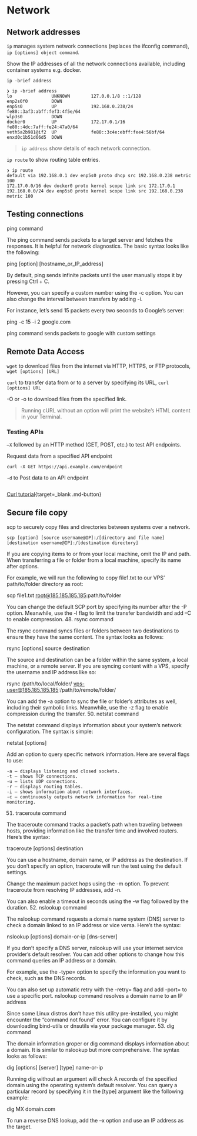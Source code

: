 # Network


## Network addresses


`ip`  manages system network connections (replaces the ifconfig command), `ip [options] object command`.

Show the IP addresses of all the network connections available, including container systems e.g. docker.

```shell
ip -brief address
```

```shell-output
❯ ip -brief address
lo               UNKNOWN        127.0.0.1/8 ::1/128
enp2s0f0         DOWN
enp5s0           UP             192.168.0.238/24 fe80::3af3:abff:fef3:4f5e/64
wlp3s0           DOWN
docker0          UP             172.17.0.1/16 fe80::4dc:7aff:fe24:47a0/64
veth5a2b981@if2  UP             fe80::3c4e:ebff:fee4:56bf/64
enxd0c1b51d66d5  DOWN
```

> `ip address` show details of each network connection.

`ip route` to show routing table entries.

```shell-output
❯ ip route
default via 192.168.0.1 dev enp5s0 proto dhcp src 192.168.0.238 metric 100
172.17.0.0/16 dev docker0 proto kernel scope link src 172.17.0.1
192.168.0.0/24 dev enp5s0 proto kernel scope link src 192.168.0.238 metric 100
```


## Testing connections

 ping command

The ping command sends packets to a target server and fetches the responses. It is helpful for network diagnostics. The basic syntax looks like the following:

ping [option] [hostname_or_IP_address]

By default, ping sends infinite packets until the user manually stops it by pressing Ctrl + C.

However, you can specify a custom number using the -c option. You can also change the interval between transfers by adding -i.

For instance, let’s send 15 packets every two seconds to Google’s server:

ping -c 15 -i 2 google.com

ping command sends packets to google with custom settings




## Remote Data Access

`wget` to download files from the internet via HTTP, HTTPS, or FTP protocols, `wget [options] [URL]`



`curl` to transfer data from or to a server by specifying its URL, `curl [options] URL`

-O or -o to download files from the specified link.

> Running cURL without an option will print the website’s HTML content in your Terminal.



### Testing APIs

`–X` followed by an HTTP method (GET, POST, etc.) to test API endpoints.


Request data from a specified API endpoint

```shell
curl -X GET https://api.example.com/endpoint
```

`-d` to Post data to an API endpoint

```shell

```

<!-- TODO: rewrite examples

Use -d to set data, -X to mention method

Send form data (default) application/x-www-form-urlencoded with POST

curl -d 'name=Sugar&category_id=3' http://example.com/api/products
curl -X PUT -d 'name=Sugar&category_id=3' http://example.com/api/products

Field values can be mentioned separately.

curl -d name=Sugar -d category_id=3 http://example.com/api/products

Submit as JSON Request Body

curl -d '{"name":"Sugar", "category_id":3}' -H 'Content-Type: application/json' http://example.com/api/products
curl -X PUT -d '{"name":"Sugar", "category_id":3}' -H 'Content-Type: application/json' http://example.com/api/products
 -->

[Curl tutorial](https://curl.se/docs/tutorial.html){target=_blank .md-button}


## Secure file copy

scp to securely copy files and directories between systems over a network.

```shell
scp [option] [source username@IP]:/[directory and file name] [destination username@IP]:/[destination directory]
```

If you are copying items to or from your local machine, omit the IP and path. When transferring a file or folder from a local machine, specify its name after options.

For example, we will run the following to copy file1.txt to our VPS’ path/to/folder directory as root:

scp file1.txt root@185.185.185.185:path/to/folder

You can change the default SCP port by specifying its number after the -P option. Meanwhile, use the -l flag to limit the transfer bandwidth and add –C to enable compression.
48. rsync command

The rsync command syncs files or folders between two destinations to ensure they have the same content. The syntax looks as follows:

rsync [options] source destination

The source and destination can be a folder within the same system, a local machine, or a remote server. If you are syncing content with a VPS, specify the username and IP address like so:

rsync /path/to/local/folder/ vps-user@185.185.185.185:/path/to/remote/folder/

You can add the -a option to sync the file or folder’s attributes as well, including their symbolic links. Meanwhile, use the -z flag to enable compression during the transfer.
50. netstat command

The netstat command displays information about your system’s network configuration. The syntax is simple:

netstat [options]

Add an option to query specific network information. Here are several flags to use:

    -a – displays listening and closed sockets.
    -t – shows TCP connections.
    -u – lists UDP connections.
    -r – displays routing tables.
    -i – shows information about network interfaces.
    -c – continuously outputs network information for real-time monitoring.

51. traceroute command

The traceroute command tracks a packet’s path when traveling between hosts, providing information like the transfer time and involved routers. Here’s the syntax:

traceroute [options] destination

You can use a hostname, domain name, or IP address as the destination. If you don’t specify an option, traceroute will run the test using the default settings.

Change the maximum packet hops using the -m option. To prevent traceroute from resolving IP addresses, add -n.

You can also enable a timeout in seconds using the -w flag followed by the duration.
52. nslookup command

The nslookup command requests a domain name system (DNS) server to check a domain linked to an IP address or vice versa. Here’s the syntax:

nslookup [options] domain-or-ip [dns-server]

If you don’t specify a DNS server, nslookup will use your internet service provider’s default resolver. You can add other options to change how this command queries an IP address or a domain.

For example, use the -type= option to specify the information you want to check, such as the DNS records.

You can also set up automatic retry with the -retry= flag and add -port= to use a specific port.
nslookup command resolves a domain name to an IP address

Since some Linux distros don’t have this utility pre-installed, you might encounter the “command not found” error. You can configure it by downloading bind-utils or dnsutils via your package manager.
53. dig command

The domain information groper or dig command displays information about a domain. It is similar to nslookup but more comprehensive. The syntax looks as follows:

dig [options] [server] [type] name-or-ip

Running dig without an argument will check A records of the specified domain using the operating system’s default resolver. You can query a particular record by specifying it in the [type] argument like the following example:

dig MX domain.com

To run a reverse DNS lookup, add the –x option and use an IP address as the target.
